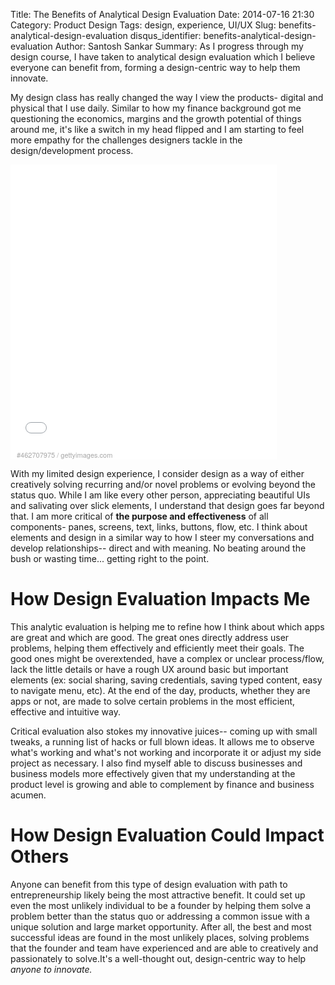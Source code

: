 Title: The Benefits of Analytical Design Evaluation
Date: 2014-07-16 21:30
Category: Product Design
Tags: design, experience, UI/UX
Slug: benefits-analytical-design-evaluation
disqus_identifier: benefits-analytical-design-evaluation
Author: Santosh Sankar
Summary: As I progress through my design course, I have taken to analytical design evaluation which I believe everyone can benefit from, forming a design-centric way to help them innovate.

My design class has really changed the way I view the products- digital and physical that I use daily. Similar to how my finance background got me questioning the economics, margins and the growth potential of things around me, it's like a switch in my head flipped and I am starting to feel more empathy for the challenges designers tackle in the design/development process.

<div style="background-color:#fff;display:inline-block;font-family:'Helvetica Neue',Arial,sans-serif;color:#a7a7a7;font-size:11px;width:100%;max-width:426px;min-width:300px;"><div style="overflow:hidden;position:relative;height:0;padding:94.600939% 0 49px 0;width:100%;"><iframe src="//embed.gettyimages.com/embed/462707975?et=IwHmfPh7SM5YpVVdlq7nmQ&sig=wbAnVJ7b_VZMgWanDVkyjTaXMkff6D-qz50Ys1vMeR0=" width="426" height="452" scrolling="no" frameborder="0" style="display:inline-block;position:absolute;top:0;left:0;width:100%;height:100%;"></iframe></div><p style="margin:0;"></p><div style="padding:0;margin:4px 0 0 10px;text-align:left;"><a href="http://www.gettyimages.com/detail/462707975" target="_blank" style="color:#a7a7a7;text-decoration:none;font-weight:normal !important;border:none;display:inline-block;">#462707975</a> / <a href="http://www.gettyimages.com" target="_blank" style="color:#a7a7a7;text-decoration:none;font-weight:normal !important;border:none;display:inline-block;">gettyimages.com</a></div></div>

With my limited design experience, I consider design as a way of either creatively solving recurring and/or novel problems or evolving beyond the status quo. While I am like every other person, appreciating beautiful UIs and salivating over slick elements, I understand that design goes far beyond that. I am more critical of **the purpose and effectiveness** of all components- panes, screens, text, links, buttons, flow, etc. I think about elements and design in a similar way to how I steer my conversations and develop relationships-- direct and with meaning. No beating around the bush or wasting time... getting right to the point.

# How Design Evaluation Impacts Me

This analytic evaluation is helping me to refine how I think about which apps are great and which are good. The great ones directly address user problems, helping them effectively and efficiently meet their goals. The good ones might be overextended, have a complex or unclear process/flow, lack the little details or have a rough UX around basic but important elements (ex: social sharing, saving credentials, saving typed content, easy to navigate menu, etc). At the end of the day, products, whether they are apps or not, are made to solve certain problems in the most efficient, effective and intuitive way.

Critical evaluation also stokes my innovative juices-- coming up with small tweaks, a running list of hacks or full blown ideas. It allows me to observe what's working and what's not working and incorporate it or adjust my side project as necessary. I also find myself able to discuss businesses and business models more effectively given that my understanding at the product level is growing and able to complement by finance and business acumen.

# How Design Evaluation Could Impact Others

Anyone can benefit from this type of design evaluation with path to entrepreneurship likely being the most attractive benefit. It could set up even the most unlikely individual to be a founder by helping them solve a problem better than the status quo or addressing a common issue with a unique solution and large market opportunity. After all, the best and most successful ideas are found in the most unlikely places, solving problems that the founder and team have experienced and are able to creatively and passionately to solve.It's a well-thought out, design-centric way to help *anyone to innovate.*